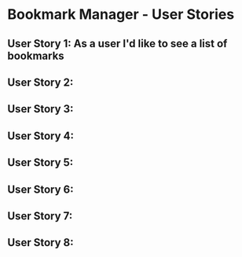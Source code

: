 # Bookmark Manager - User Stories

## User Story 1: As a user I'd like to see a list of bookmarks

## User Story 2:

## User Story 3:

## User Story 4:

## User Story 5:

## User Story 6:

## User Story 7:

## User Story 8:
